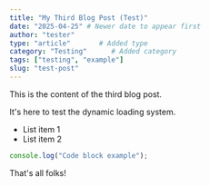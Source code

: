 ```yaml
---
title: "My Third Blog Post (Test)"
date: "2025-04-25" # Newer date to appear first
author: "tester"
type: "article"       # Added type
category: "Testing"      # Added category
tags: ["testing", "example"]
slug: "test-post"
---
```


This is the content of the third blog post.

It's here to test the dynamic loading system.

- List item 1
- List item 2

```javascript
console.log("Code block example");
```

That's all folks!
